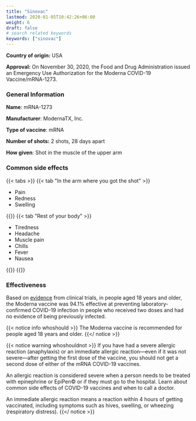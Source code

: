```yaml
---
title: "Sinovac"
lastmod: 2020-01-05T10:42:26+06:00
weight: 6
draft: false
# search related keywords
keywords: ["sinovac"]
---
```

**Country of origin:** USA

**Approval:** On November 30, 2020, the Food and Drug Administration issued an Emergency Use Authorization for the Moderna COVID-19 Vaccine/mRNA-1273.

### General Information

**Name**:  mRNA-1273

**Manufacturer**: ModernaTX, Inc.

**Type of vaccine**: mRNA

**Number of shots:** 2 shots, 28 days apart

**How given**: Shot in the muscle of the upper arm

### Common side effects

{{< tabs >}}
  {{< tab "In the arm where you got the shot" >}}
  <ul>
  <li>Pain</li>
  <li>Redness</li>
  <li>Swelling</li>
  </ul>
  {{</ tab >}}
  {{< tab "Rest of your body" >}}
  <ul>
  <li>Tiredness</li>
  <li>Headache</li>
  <li>Muscle pain</li> 
  <li>Chills</li>
  <li>Fever</li>
  <li>Nausea</li>
  </ul>
  {{</ tab >}}
{{</ tabs >}}

### Effectiveness

Based on [evidence](https://www.cdc.gov/mmwr/volumes/69/wr/mm695152e1.htm?s_cid=mm695152e1_w) from clinical trials, in people aged 18 years and older, the Moderna vaccine was 94.1% effective at preventing laboratory-confirmed COVID-19 infection in people who received two doses and had no evidence of being previously infected.

{{< notice info whoshould >}}
  The Moderna vaccine is recommended for people aged 18 years and older.
{{</ notice >}}

{{< notice warning whoshouldnot >}}
  If you have had a severe allergic reaction (anaphylaxis) or an immediate allergic reaction—even if it was not severe—after getting the first dose of the vaccine, you should not get a second dose of either of the mRNA COVID-19 vaccines.

  An allergic reaction is considered severe when a person needs to be treated with epinephrine or EpiPen© or if they must go to the hospital. Learn about common side effects of COVID-19 vaccines and when to call a doctor.

  An immediate allergic reaction means a reaction within 4 hours of getting vaccinated, including symptoms such as hives, swelling, or wheezing (respiratory distress).
{{</ notice >}}
